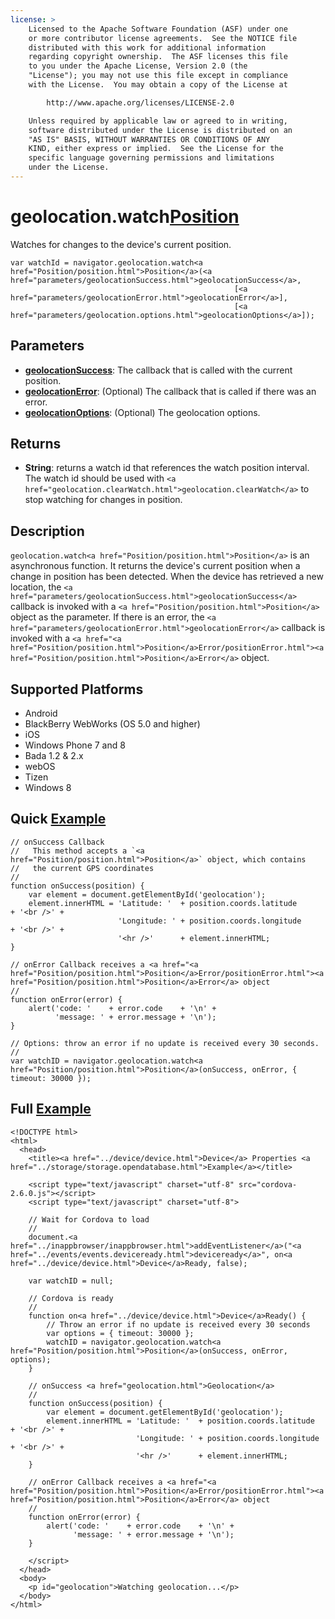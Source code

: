 ```yaml
---
license: >
    Licensed to the Apache Software Foundation (ASF) under one
    or more contributor license agreements.  See the NOTICE file
    distributed with this work for additional information
    regarding copyright ownership.  The ASF licenses this file
    to you under the Apache License, Version 2.0 (the
    "License"); you may not use this file except in compliance
    with the License.  You may obtain a copy of the License at

        http://www.apache.org/licenses/LICENSE-2.0

    Unless required by applicable law or agreed to in writing,
    software distributed under the License is distributed on an
    "AS IS" BASIS, WITHOUT WARRANTIES OR CONDITIONS OF ANY
    KIND, either express or implied.  See the License for the
    specific language governing permissions and limitations
    under the License.
---
```


geolocation.watch<a href="Position/position.html">Position</a>
=========================

Watches for changes to the device's current position.

    var watchId = navigator.geolocation.watch<a href="Position/position.html">Position</a>(<a href="parameters/geolocationSuccess.html">geolocationSuccess</a>,
                                                      [<a href="parameters/geolocationError.html">geolocationError</a>],
                                                      [<a href="parameters/geolocation.options.html">geolocationOptions</a>]);

Parameters
----------

- __<a href="parameters/geolocationSuccess.html">geolocationSuccess</a>__: The callback that is called with the current position.
- __<a href="parameters/geolocationError.html">geolocationError</a>__: (Optional) The callback that is called if there was an error.
- __<a href="parameters/geolocation.options.html">geolocationOptions</a>__: (Optional) The geolocation options.

Returns
-------

- __String__: returns a watch id that references the watch position interval. The watch id should be used with `<a href="geolocation.clearWatch.html">geolocation.clearWatch</a>` to stop watching for changes in position.

Description
-----------

`geolocation.watch<a href="Position/position.html">Position</a>` is an asynchronous function. It returns the device's current position when a change in position has been detected.  When the device has retrieved a new location, the `<a href="parameters/geolocationSuccess.html">geolocationSuccess</a>` callback is invoked with a `<a href="Position/position.html">Position</a>` object as the parameter.  If there is an error, the `<a href="parameters/geolocationError.html">geolocationError</a>` callback is invoked with a `<a href="<a href="Position/position.html">Position</a>Error/positionError.html"><a href="Position/position.html">Position</a>Error</a>` object.

Supported Platforms
-------------------

- Android
- BlackBerry WebWorks (OS 5.0 and higher)
- iOS
- Windows Phone 7 and 8
- Bada 1.2 & 2.x
- webOS
- Tizen
- Windows 8

Quick <a href="../storage/storage.opendatabase.html">Example</a>
-------------

    // onSuccess Callback
    //   This method accepts a `<a href="Position/position.html">Position</a>` object, which contains
    //   the current GPS coordinates
    //
    function onSuccess(position) {
        var element = document.getElementById('geolocation');
        element.innerHTML = 'Latitude: '  + position.coords.latitude      + '<br />' +
                            'Longitude: ' + position.coords.longitude     + '<br />' +
                            '<hr />'      + element.innerHTML;
    }

    // onError Callback receives a <a href="<a href="Position/position.html">Position</a>Error/positionError.html"><a href="Position/position.html">Position</a>Error</a> object
    //
    function onError(error) {
        alert('code: '    + error.code    + '\n' +
              'message: ' + error.message + '\n');
    }

    // Options: throw an error if no update is received every 30 seconds.
    //
    var watchID = navigator.geolocation.watch<a href="Position/position.html">Position</a>(onSuccess, onError, { timeout: 30000 });
    

Full <a href="../storage/storage.opendatabase.html">Example</a>
------------

    <!DOCTYPE html>
    <html>
      <head>
        <title><a href="../device/device.html">Device</a> Properties <a href="../storage/storage.opendatabase.html">Example</a></title>

        <script type="text/javascript" charset="utf-8" src="cordova-2.6.0.js"></script>
        <script type="text/javascript" charset="utf-8">

        // Wait for Cordova to load
        //
        document.<a href="../inappbrowser/inappbrowser.html">addEventListener</a>("<a href="../events/events.deviceready.html">deviceready</a>", on<a href="../device/device.html">Device</a>Ready, false);

        var watchID = null;

        // Cordova is ready
        //
        function on<a href="../device/device.html">Device</a>Ready() {
            // Throw an error if no update is received every 30 seconds
            var options = { timeout: 30000 };
            watchID = navigator.geolocation.watch<a href="Position/position.html">Position</a>(onSuccess, onError, options);
        }
    
        // onSuccess <a href="geolocation.html">Geolocation</a>
        //
        function onSuccess(position) {
            var element = document.getElementById('geolocation');
            element.innerHTML = 'Latitude: '  + position.coords.latitude      + '<br />' +
                                'Longitude: ' + position.coords.longitude     + '<br />' +
                                '<hr />'      + element.innerHTML;
        }
    
	    // onError Callback receives a <a href="<a href="Position/position.html">Position</a>Error/positionError.html"><a href="Position/position.html">Position</a>Error</a> object
	    //
	    function onError(error) {
	        alert('code: '    + error.code    + '\n' +
	              'message: ' + error.message + '\n');
	    }

        </script>
      </head>
      <body>
        <p id="geolocation">Watching geolocation...</p>
      </body>
    </html>
